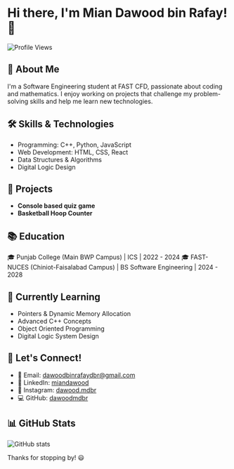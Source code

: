 # Hi there, I'm Mian Dawood bin Rafay! 👋

![Profile Views](https://komarev.com/ghpvc/?username=your-username&color=blue)

## 🚀 About Me
I'm a Software Engineering student at FAST CFD, passionate about coding and mathematics. I enjoy working on projects that challenge my problem-solving skills and help me learn new technologies.

## 🛠 Skills & Technologies
- Programming: C++, Python, JavaScript
- Web Development: HTML, CSS, React
- Data Structures & Algorithms
- Digital Logic Design

## 📂 Projects
-  **Console based quiz game**
-  **Basketball Hoop Counter**

## 📚 Education
🎓 Punjab College (Main BWP Campus) | ICS | 2022 - 2024
🎓 FAST-NUCES (Chiniot-Faisalabad Campus) | BS Software Engineering | 2024 - 2028

## 🌱 Currently Learning
- Pointers & Dynamic Memory Allocation
- Advanced C++ Concepts
- Object Oriented Programming
- Digital Logic System Design

## 🤝 Let's Connect!
- 📧 Email: [dawoodbinrafaydbr@gmail.com](mailto:dawoodbinrafaydbr@gmail.com)
- 💼 LinkedIn: [miandawood](https://linkedin.com/in/miandawood)
- 📸 Instagram: [dawood.mdbr](https://instagram.com/dawoodmdbr)
- 💻 GitHub: [dawoodmdbr](https://github.com/dawoodmdbr)

## 📊 GitHub Stats
![GitHub stats](https://github-readme-stats.vercel.app/api?username=daw&show_icons=true&theme=radical)

Thanks for stopping by! 😃
